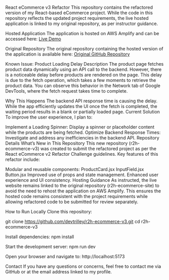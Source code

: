 React eCommerce v3 Refactor
This repository contains the refactored version of my React-based eCommerce project. While the code in this repository reflects the updated project requirements, the live hosted application is linked to my original repository, as per instructor guidance.

Hosted Application
The application is hosted on AWS Amplify and can be accessed here:
[Live Demo](https://main.d9trcm7eha9pk.amplifyapp.com/)

Original Repository
The original repository containing the hosted version of the application is available here:
[Original GitHub Repository](https://github.com/devtrilley/r2h-ecommerce-site)

Known Issue: Product Loading Delay
Description
The product page fetches product data dynamically using an API call to the backend. However, there is a noticeable delay before products are rendered on the page. This delay is due to the fetch operation, which takes a few moments to retrieve the product data. You can observe this behavior in the Network tab of Google DevTools, where the fetch request takes time to complete.

Why This Happens
The backend API response time is causing the delay.
While the app efficiently updates the UI once the fetch is completed, the waiting period results in a blank or partially loaded page.
Current Solution
To improve the user experience, I plan to:

Implement a Loading Spinner: Display a spinner or placeholder content while the products are being fetched.
Optimize Backend Response Times: Investigate and address any inefficiencies in the backend API.
Repository Details
What’s New in This Repository
This new repository (r2h-ecommerce-v3) was created to submit the refactored project as per the React eCommerce v2 Refactor Challenge guidelines. Key features of this refactor include:

Modular and reusable components:
ProductCard.jsx
InputField.jsx
Button.jsx
Improved use of props and state management.
Enhanced user experience and UI consistency.
Hosting Guidance
As instructed, the live website remains linked to the original repository (r2h-ecommerce-site) to avoid the need to rehost the application on AWS Amplify. This ensures the hosted code remains consistent with the project requirements while allowing refactored code to be submitted for review separately.

How to Run Locally
Clone this repository:

git clone https://github.com/devtrilley/r2h-ecommerce-v3.git
cd r2h-ecommerce-v3

Install dependencies:
npm install

Start the development server:
npm run dev

Open your browser and navigate to:
http://localhost:5173

Contact
If you have any questions or concerns, feel free to contact me via GitHub or at the email address linked to my profile.

